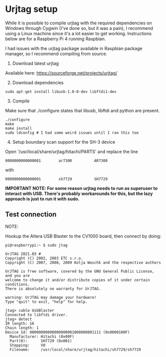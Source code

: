 # Urjtag setup

While it is possible to compile urjtag with the required dependencies on Windows through Cygwin (I've done so, but it was a pain), I recommend using a Linux machine since it's a lot easier to get working. Instructions below are for a Raspberry Pi 4 running Raspbian.

I had issues with the urjtag package available in Raspbian package manager, so I recommend compiling from source.

1. Download latest urjtag

Available here: https://sourceforge.net/projects/urjtag/

2. Download dependencies

```
sudo apt-get install libusb-1.0-0-dev libftdi1-dev
```

3. Compile

Make sure that ./configure states that libusb, libftdi and python are present.

```
./configure 
make
make install
sudo ldconfig # I had some weird issues until I ran this too
```

4. Setup boundary scan support for the SH-3 device

Open '/usr/local/share/urjtag/hitachi/PARTS' and replace the line
```
0000000000000001        ar7300          AR7300
```
with
```
0000000000000001        sh7729          SH7729
```

**IMPORTANT NOTE: For some reason urjtag needs to run as superuser to interact with USB. There's probably workarounds for this, but the lazy approach is just to run it with sudo.**

## Test connection

NOTE:

Hookup the Altera USB Blaster to the CV1000 board, then connect by doing:

```
pi@raspberrypi:~ $ sudo jtag

UrJTAG 2021.03 #
Copyright (C) 2002, 2003 ETC s.r.o.
Copyright (C) 2007, 2008, 2009 Kolja Waschk and the respective authors

UrJTAG is free software, covered by the GNU General Public License, and you are
welcome to change it and/or distribute copies of it under certain conditions.
There is absolutely no warranty for UrJTAG.

warning: UrJTAG may damage your hardware!
Type "quit" to exit, "help" for help.

jtag> cable UsbBlaster
Connected to libftdi driver.
jtag> detect
IR length: 16
Chain length: 1
Device Id: 00000000000000000001000000001111 (0x0000100F)
  Manufacturer: Hitachi (0x00F)
  Part(0):      SH7729 (0x001)
  Stepping:     V0
  Filename:     /usr/local/share/urjtag/hitachi/sh7729/sh7729
```
